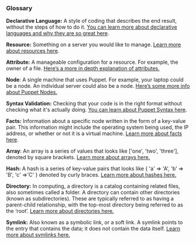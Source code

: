 ### Glossary
**Declarative Language:** A style of coding that describes the end result, without the steps of how to do it. [You can learn more about declarative languages and why they are so great here](https://www.netguru.co/blog/imperative-vs-declarative).

**Resource:** Something on a server&nbsp;you would like to manage. [Learn more about resources here](https://puppet.com/docs/puppet/latest/lang_resources.html).

**Attribute:** A manageable configuration for a resource. For example, the owner of a file. [Here&rsquo;s a more in depth explanation of attributes.](https://en.wikipedia.org/wiki/Attribute_(computing))

**Node**: A single machine that uses Puppet. For example, your laptop could be a node. An individual server could also be a node. [Here&rsquo;s some more info about Puppet Nodes.](https://puppet.com/docs/puppet/5.0/lang_node_definitions.html)

**Syntax Validation:** Checking that your code is in the right format without checking what it's actually doing. [You can learn about Puppet Syntax here](https://puppet.com/docs/puppet/latest/style_guide.html).

**Facts:** Information about a specific node written in the form of a key-value pair. This information might include the operating system being used, the IP address, or whether or not it is a virtual machine. [Learn more about facts here](https://puppet.com/blog/fact).

**Array**: An array is a series of values that looks like ['one', 'two', 'three'], denoted by square brackets. [Learn more about arrays here.](https://techterms.com/definition/array)

**Hash:** A hash is a series of key-value pairs that looks like { 'a' =&gt; 'A', 'b' =&gt; 'B', 'c' =&gt;'C' } denoted by curly braces. [Learn more about hashes here.](https://www.techopedia.com/definition/25432/hash-code)

**Directory:** In computing, a directory is a catalog containing related files, also sometimes called a folder. A directory can contain other directories (known as subdirectories). These are typically referred to as having a parent-child relationship, with the top-most directory being referred to as the &lsquo;root&rsquo;. [Learn more about directories here.](https://en.wikipedia.org/wiki/Directory_(computing))

**Symlink:** Also known as a symbolic link, or a soft link. A symlink points to the entry that contains the data; it does not contain the data itself. [Learn more about symlinks here.](https://en.wikipedia.org/wiki/Symbolic_link)
